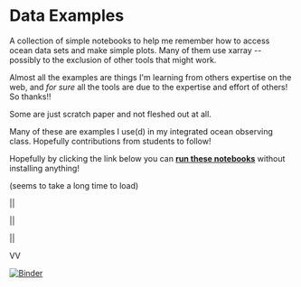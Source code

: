 # Data Examples

A collection of simple notebooks to help me remember how to access ocean data sets and make simple plots. Many of them use xarray -- possibly to the exclusion of other tools that might work.

Almost all the examples are things I'm learning from others expertise on the web, and *for sure* all the tools are due to the expertise and effort of others! So thanks!!

Some are just scratch paper and not fleshed out at all.

Many of these are examples I use(d) in my integrated ocean observing class. Hopefully contributions from students to follow!


Hopefully by clicking the link below you can [**run these notebooks**](https://mybinder.org/v2/gh/nlbeaird/ocean_data_examples.git/master?urlpath=lab) without installing anything!

(seems to take a long time to load)

||

||

||

VV

[![Binder](https://mybinder.org/badge_logo.svg)](https://mybinder.org/v2/gh/nlbeaird/ocean_data_examples.git/master)
